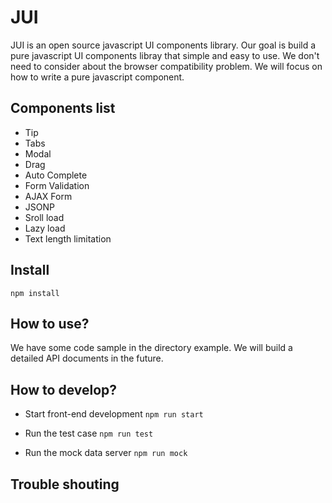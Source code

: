 JUI
====

JUI is an open source javascript UI components library. Our goal is build a pure javascript UI components libray that simple and easy to use. We don't need to consider about the browser compatibility problem. We will focus on how to write a pure javascript component.

Components list
----
- Tip
- Tabs
- Modal
- Drag
- Auto Complete
- Form Validation
- AJAX Form 
- JSONP
- Sroll load
- Lazy load
- Text length limitation


Install
----
`npm install`

How to use?
----
We have some code sample in the directory example. We will build a detailed API documents in the future.

How to develop?
----
- Start front-end development
`npm run start`

- Run the test case
`npm run test`

- Run the mock data server
`npm run mock`

Trouble shouting
----